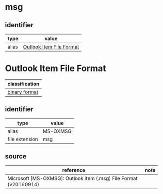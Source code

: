 # msg

## identifier
| type              | value
| ----------------- | -----
| alias             | [Outlook Item File Format](#outlook-item-file-format)

# Outlook Item File Format
| classification
| --------------
| [binary format](binary.md)

## identifier
| type              | value
| ----------------- | -----
| alias             | MS-OXMSG
| file extension    | msg

## source
| reference | note
| --------- | ----
| Microsoft [MS-OXMSG]: Outlook Item (.msg) File Format (v20160914)

